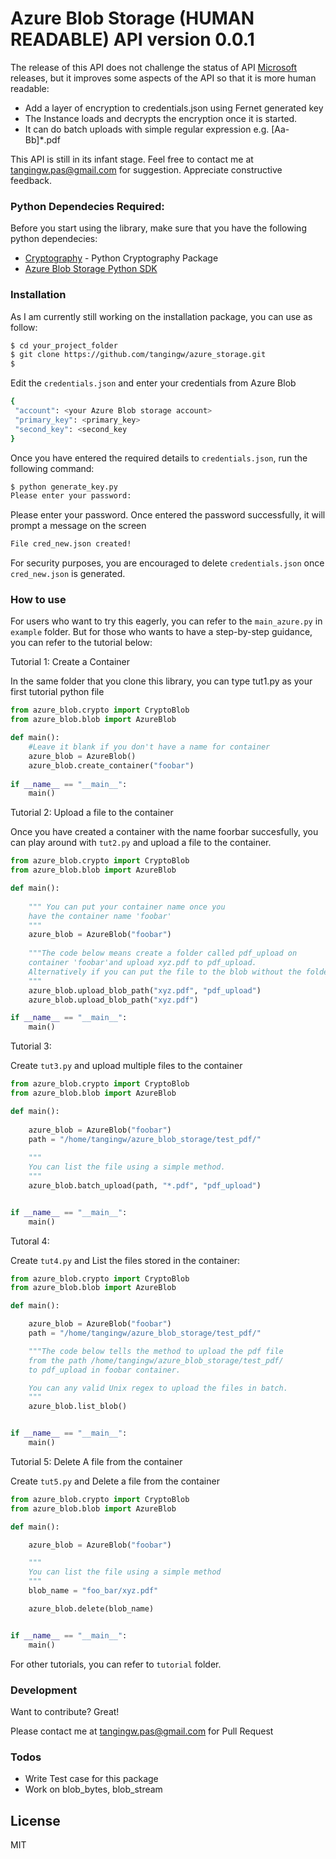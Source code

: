 # Azure Blob Storage (HUMAN READABLE) API version 0.0.1

The release of this API does not challenge the status of API [Microsoft] releases, but it improves some aspects of the API so that it is more human readable:
  - Add a layer of encryption to credentials.json using Fernet generated key
  - The Instance loads and decrypts the encryption once it is started.
  - It can do batch uploads with simple regular expression e.g. [Aa-Bb]*.pdf

This API is still in its infant stage. Feel free to contact me at <tangingw.pas@gmail.com> for suggestion. Appreciate constructive feedback.

### Python Dependecies Required:

Before you start using the library, make sure that you have the following python dependecies:
* [Cryptography] - Python Cryptography Package
* [Azure Blob Storage Python SDK] 

### Installation

As I am currently still working on the installation package, you can use as follow:

```sh
$ cd your_project_folder
$ git clone https://github.com/tangingw/azure_storage.git
$  
```

Edit the ```credentials.json``` and enter your credentials from Azure Blob

```sh
{
 "account": <your Azure Blob storage account>
 "primary_key": <primary_key>
 "second_key": <second_key
}
```

Once you have entered the required details to ```credentials.json```, run the following command:
```sh
$ python generate_key.py
Please enter your password:
```
Please enter your password. Once entered the password successfully, it will prompt a message on the screen

```sh
File cred_new.json created!
```

For security purposes, you are encouraged to delete ```credentials.json``` once ```cred_new.json``` is generated. 
### How to use

For users who want to try this eagerly, you can refer to the ```main_azure.py``` in ```example``` folder. But for those who wants to have a step-by-step guidance, you can refer to the tutorial below:

Tutorial 1: Create a Container

In the same folder that you clone this library, you can type tut1.py as your first tutorial python file
```python
from azure_blob.crypto import CryptoBlob
from azure_blob.blob import AzureBlob

def main():
    #Leave it blank if you don't have a name for container
    azure_blob = AzureBlob() 
    azure_blob.create_container("foobar")
    
if __name__ == "__main__":
    main()
```

Tutorial 2: Upload a file to the container

Once you have created a container with the name foorbar succesfully, you can play around with ```tut2.py``` and upload a file to the container.
```python
from azure_blob.crypto import CryptoBlob
from azure_blob.blob import AzureBlob

def main():
   
    """ You can put your container name once you
    have the container name 'foobar'
    """
    azure_blob = AzureBlob("foobar")
    
    """The code below means create a folder called pdf_upload on 
    container 'foobar'and upload xyz.pdf to pdf_upload. 
    Alternatively if you can put the file to the blob without the folder
    """
    azure_blob.upload_blob_path("xyz.pdf", "pdf_upload")
    azure_blob.upload_blob_path("xyz.pdf")

if __name__ == "__main__":
    main()
```
Tutorial 3:

Create ```tut3.py``` and upload multiple files to the container
```python
from azure_blob.crypto import CryptoBlob
from azure_blob.blob import AzureBlob

def main():
 
    azure_blob = AzureBlob("foobar")
    path = "/home/tangingw/azure_blob_storage/test_pdf/"
   
    """
    You can list the file using a simple method.
    """
    azure_blob.batch_upload(path, "*.pdf", "pdf_upload")


if __name__ == "__main__":
    main()
```
Tutoral 4: 

Create ```tut4.py``` and List the files stored in the container:

```python
from azure_blob.crypto import CryptoBlob
from azure_blob.blob import AzureBlob

def main():

    azure_blob = AzureBlob("foobar")
    path = "/home/tangingw/azure_blob_storage/test_pdf/"

    """The code below tells the method to upload the pdf file
    from the path /home/tangingw/azure_blob_storage/test_pdf/
    to pdf_upload in foobar container.

    You can any valid Unix regex to upload the files in batch.
    """
    azure_blob.list_blob()


if __name__ == "__main__":
    main()
```

Tutorial 5: Delete A file from the container

Create ```tut5.py``` and Delete a file from the container

```python
from azure_blob.crypto import CryptoBlob
from azure_blob.blob import AzureBlob

def main():

    azure_blob = AzureBlob("foobar")

    """
    You can list the file using a simple method
    """
    blob_name = "foo_bar/xyz.pdf"

    azure_blob.delete(blob_name)


if __name__ == "__main__":
    main()

```

For other tutorials, you can refer to ```tutorial``` folder.

### Development

Want to contribute? Great!

Please contact me at <tangingw.pas@gmail.com> for Pull Request

### Todos

 - Write Test case for this package
 - Work on blob_bytes, blob_stream

License
----

MIT


[//]: # (These are reference links used in the body of this note and get stripped out when the markdown processor does its job. There is no need to format nicely because it shouldn't be seen. Thanks SO - http://stackoverflow.com/questions/4823468/store-comments-in-markdown-syntax)

   [Microsoft]: <https:www.microsoft.com> 
   [Azure Blob Storage Python SDK]: <https://github.com/Azure/azure-storage-python>
   [Cryptography]: <https://cryptography.io/en/latest/>
   
